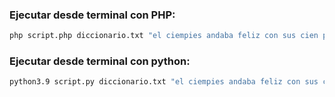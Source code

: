 ### Ejecutar desde terminal con PHP:
```sh
php script.php diccionario.txt "el ciempies andaba feliz con sus cien pies"
```

### Ejecutar desde terminal con python:
```sh
python3.9 script.py diccionario.txt "el ciempies andaba feliz con sus cien pies"
```
